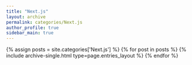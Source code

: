 ```yaml
---
title: "Next.js"
layout: archive
permalink: categories/Next.js
author_profile: true
sidebar_main: true
---
```


{% assign posts = site.categories['Next.js'] %}
{% for post in posts %} {% include archive-single.html type=page.entries_layout %} {% endfor %}

